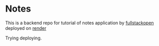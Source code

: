 # Notes 

This is a backend repo for tutorial of notes application by [fullstackopen](https://fullstackopen.com/en) deployed on [render](https://render.com)

Trying deploying.
